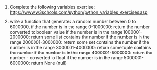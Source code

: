 1) Complete the following variables exercise:
https://www.w3schools.com/python/python_variables_exercises.asp

2) write a function that generates a random number between 0 to 6000000,
if the number is in the range 0-1000000: return the number converted to boolean value
if the number is in the range 1000001-2000000: return some list contains the number
if the number is in the range 2000001-3000000: return some set contains the number
if the number is in the range 3000001-4000000: return some tuple contains the number
if the number is in the range 4000001-5000000: return the number - converted to float
if the number is in the range 5000001-6000000: return None (null)
